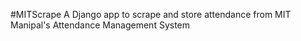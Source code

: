 #MITScrape
A Django app to scrape and store attendance from MIT Manipal's Attendance Management System
